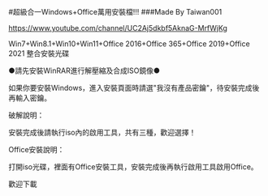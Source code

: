 #超級合一Windows+Office萬用安裝檔!!!
###Made By Taiwan001

https://www.youtube.com/channel/UC2Aj5dkbf5AknaG-MrfWjKg

Win7+Win8.1+Win10+Win11+Office 2016+Office 365+Office 2019+Office 2021 整合安裝光碟

 ●請先安裝WinRAR進行解壓縮及合成ISO鏡像●

如果你要安裝Windows，進入安裝頁面時請選"我沒有產品密鑰"，待安裝完成後再輸入密鑰。

破解說明：

安裝完成後請執行iso內的啟用工具，共有三種，歡迎選擇！

Office安裝說明：

打開iso光碟，裡面有Office安裝工具，安裝完成後再執行啟用工具啟用Office。

歡迎下載